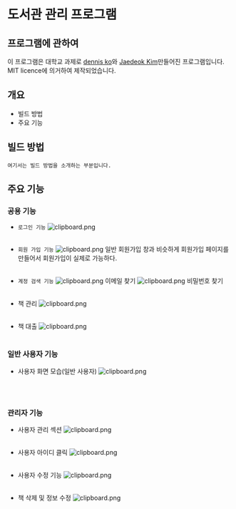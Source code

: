 # 도서관 관리 프로그램

## 프로그램에 관하여

이 프로그램은 대학교 과제로 [dennis ko]와 [Jaedeok Kim]만들어진 프로그램입니다. MIT licence에 의거하여 제작되었습니다.

## 개요
- 빌드 방법
- 주요 기능

## 빌드 방법

```
여기서는 빌드 방법을 소개하는 부분입니다.
```

## 주요 기능

### 공용 기능
- `로그인 기능`
![clipboard.png](inkdrop://file:yTaf5VNBn)
<br /><br />
- `회원 가입 기능`
![clipboard.png](inkdrop://file:61CwRikQA)
일반 회원가입 창과 비슷하게 회원가입 페이지를 만들어서 회원가입이 실제로 가능하다.<br /><br />

- `계정 검색 기능`
![clipboard.png](inkdrop://file:ZPc-jMeDp)
이메일 찾기
![clipboard.png](inkdrop://file:Mk8enEfhX)
비밀번호 찾기
<br /><br />

- 책 관리
![clipboard.png](inkdrop://file:URyxLjtNz)
<br /><br />
- 책 대출
![clipboard.png](inkdrop://file:mwu0glA8R)
<br /><br />
### 일반 사용자 기능
- 사용자 화면 모습(일반 사용자)
![clipboard.png](inkdrop://file:WMIIVGmNz)

<br /><br />
### 관리자 기능
- 사용자 관리 섹션
![clipboard.png](inkdrop://file:bOCA0-LPc)
<br /><br />

- 사용자 아이디 클릭
![clipboard.png](inkdrop://file:Xomovcqtj)
<br /><br />
- 사용자 수정 기능
![clipboard.png](inkdrop://file:SRsQNHuC6)
<br /><br />
- 책 삭제 및 정보 수정
![clipboard.png](inkdrop://file:lNEalYAGT)






[dennis ko]:https://github.com/dennis0324
[Jaedeok Kim]:https://github.com/jdeokkim
